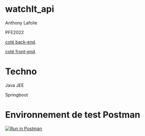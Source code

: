 # watchIt_api

Anthony Lafolie

PFE2022

[coté back-end](https://github.com/anthonyLafolie/watchIt_api).

[coté front-end](https://github.com/anthonyLafolie/watchIt_ui).

# Techno

Java JEE

Springboot

# Environnement de test Postman

[![Run in Postman](https://run.pstmn.io/button.svg)](https://app.getpostman.com/run-collection/3778266-680994f8-43fe-4a43-81c5-3807d0230f3e?action=collection%2Ffork&collection-url=entityId%3D3778266-680994f8-43fe-4a43-81c5-3807d0230f3e%26entityType%3Dcollection%26workspaceId%3Dc0edd9f8-f441-439b-b207-e95b8471c14e#?env%5BPROD%5D=W3sia2V5IjoiZG9tYWluIiwidmFsdWUiOiJodHRwczovL3BmZS13YXRjaC1pdC5oZXJva3VhcHAuY29tIiwiZW5hYmxlZCI6dHJ1ZSwic2Vzc2lvblZhbHVlIjoiaHR0cHM6Ly9wZmUtd2F0Y2gtaXQuaGVyb2t1YXBwLmNvbSIsInNlc3Npb25JbmRleCI6MH1d)


